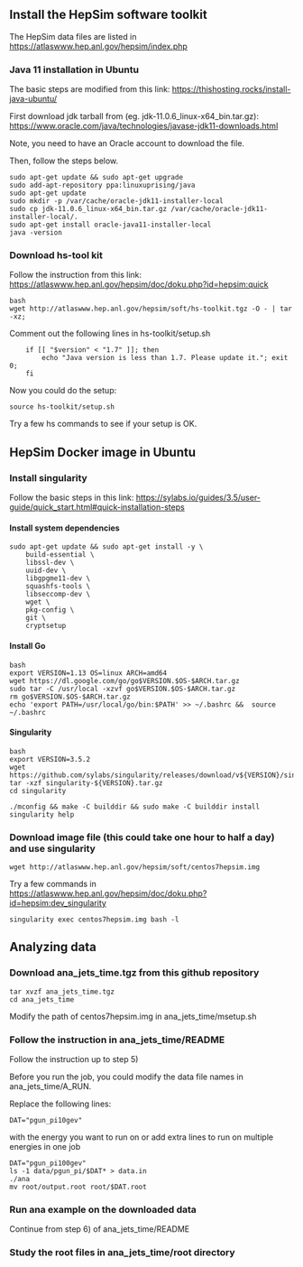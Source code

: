 ## Install the HepSim software toolkit

The HepSim data files are listed in https://atlaswww.hep.anl.gov/hepsim/index.php

### Java 11 installation in Ubuntu
The basic steps are modified from this link:
https://thishosting.rocks/install-java-ubuntu/

First download jdk tarball from (eg. jdk-11.0.6_linux-x64_bin.tar.gz):
https://www.oracle.com/java/technologies/javase-jdk11-downloads.html

Note, you need to have an Oracle account to download the file.

Then, follow the steps below.
```
sudo apt-get update && sudo apt-get upgrade
sudo add-apt-repository ppa:linuxuprising/java
sudo apt-get update
sudo mkdir -p /var/cache/oracle-jdk11-installer-local
sudo cp jdk-11.0.6_linux-x64_bin.tar.gz /var/cache/oracle-jdk11-installer-local/.
sudo apt-get install oracle-java11-installer-local
java -version
```

### Download hs-tool kit
Follow the instruction from this link:
https://atlaswww.hep.anl.gov/hepsim/doc/doku.php?id=hepsim:quick

```
bash
wget http://atlaswww.hep.anl.gov/hepsim/soft/hs-toolkit.tgz -O - | tar -xz;
```
Comment out the following lines in hs-toolkit/setup.sh

```
    if [[ "$version" < "1.7" ]]; then
        echo "Java version is less than 1.7. Please update it."; exit 0;
    fi

```
Now you could do the setup:
```
source hs-toolkit/setup.sh
```
Try a few hs commands to see if your setup is OK.


## HepSim Docker image in Ubuntu
### Install singularity
Follow the basic steps in this link: https://sylabs.io/guides/3.5/user-guide/quick_start.html#quick-installation-steps

#### Install system dependencies
```
sudo apt-get update && sudo apt-get install -y \
    build-essential \
    libssl-dev \
    uuid-dev \
    libgpgme11-dev \
    squashfs-tools \
    libseccomp-dev \
    wget \
    pkg-config \
    git \
    cryptsetup
```

#### Install Go
```
bash
export VERSION=1.13 OS=linux ARCH=amd64 
wget https://dl.google.com/go/go$VERSION.$OS-$ARCH.tar.gz 
sudo tar -C /usr/local -xzvf go$VERSION.$OS-$ARCH.tar.gz 
rm go$VERSION.$OS-$ARCH.tar.gz
echo 'export PATH=/usr/local/go/bin:$PATH' >> ~/.bashrc &&  source ~/.bashrc
```

#### Singularity
```
bash
export VERSION=3.5.2 
wget https://github.com/sylabs/singularity/releases/download/v${VERSION}/singularity-${VERSION}.tar.gz 
tar -xzf singularity-${VERSION}.tar.gz
cd singularity

./mconfig && make -C builddir && sudo make -C builddir install
singularity help
```

### Download image file (this could take one hour to half a day) and use singularity
```
wget http://atlaswww.hep.anl.gov/hepsim/soft/centos7hepsim.img
```

Try a few commands in https://atlaswww.hep.anl.gov/hepsim/doc/doku.php?id=hepsim:dev_singularity

```
singularity exec centos7hepsim.img bash -l
```

## Analyzing data

### Download ana_jets_time.tgz from this github repository

```
tar xvzf ana_jets_time.tgz
cd ana_jets_time
```

Modify the path of centos7hepsim.img in ana_jets_time/msetup.sh 

### Follow the instruction in ana_jets_time/README 

Follow the instruction up to step 5)

Before you run the job, you could modify the data file names in ana_jets_time/A_RUN.

Replace the following lines:
```
DAT="pgun_pi10gev"
```

with the energy you want to run on or add extra lines to run on multiple energies in one job
```
DAT="pgun_pi100gev"
ls -1 data/pgun_pi/$DAT* > data.in
./ana
mv root/output.root root/$DAT.root
```


### Run ana example on the downloaded data

Continue from step 6) of ana_jets_time/README


### Study the root files in ana_jets_time/root directory